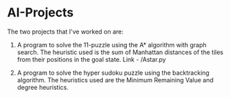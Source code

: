 # AI-Projects

The two projects that I've worked on are:

1. A program to solve the 11-puzzle using the A* algorithm with graph search. The heuristic
used is the sum of Manhattan distances of the tiles from their positions in the goal state.
Link - /Astar.py

2. A program to solve the hyper sudoku puzzle using the backtracking algorithm.
The heuristics used are the Minimum Remaining Value and degree heuristics.

